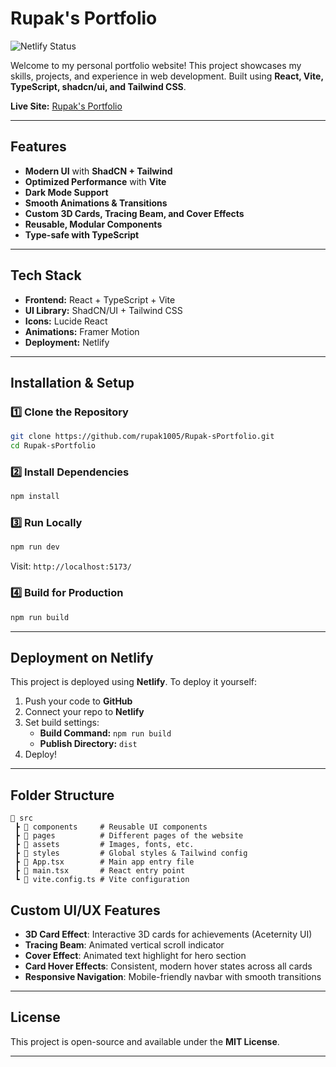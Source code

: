 #  Rupak's Portfolio

![Netlify Status](https://api.netlify.com/api/v1/badges/db718536-cb6a-44c1-b38c-f6c5396a4c4c/deploy-status)

Welcome to my personal portfolio website! This project showcases my skills, projects, and experience in web development. Built using **React, Vite, TypeScript, shadcn/ui, and Tailwind CSS**.

 **Live Site:** [Rupak's Portfolio](https://rupak-s.netlify.app)

---

##  Features

- **Modern UI** with **ShadCN + Tailwind**
- **Optimized Performance** with **Vite**
- **Dark Mode Support**
- **Smooth Animations & Transitions**
- **Custom 3D Cards, Tracing Beam, and Cover Effects**
- **Reusable, Modular Components**
- **Type-safe with TypeScript**


---

##  Tech Stack

- **Frontend:** React + TypeScript + Vite
- **UI Library:** ShadCN/UI + Tailwind CSS
- **Icons:** Lucide React
- **Animations:** Framer Motion
- **Deployment:** Netlify

---

##  Installation & Setup

### 1️⃣ Clone the Repository
```sh
git clone https://github.com/rupak1005/Rupak-sPortfolio.git
cd Rupak-sPortfolio
```

### 2️⃣ Install Dependencies
```sh
npm install
```

### 3️⃣ Run Locally
```sh
npm run dev
```
Visit: `http://localhost:5173/`

### 4️⃣ Build for Production
```sh
npm run build
```

---

##  Deployment on Netlify

This project is deployed using **Netlify**. To deploy it yourself:

1. Push your code to **GitHub**
2. Connect your repo to **Netlify**
3. Set build settings:
   - **Build Command:** `npm run build`
   - **Publish Directory:** `dist`
4. Deploy! 

---

##  Folder Structure

```
📂 src
 ┣ 📂 components     # Reusable UI components
 ┣ 📂 pages          # Different pages of the website
 ┣ 📂 assets         # Images, fonts, etc.
 ┣ 📂 styles         # Global styles & Tailwind config
 ┣ 📜 App.tsx        # Main app entry file
 ┣ 📜 main.tsx       # React entry point
 ┗ 📜 vite.config.ts # Vite configuration
```

## Custom UI/UX Features

- **3D Card Effect**: Interactive 3D cards for achievements (Aceternity UI)
- **Tracing Beam**: Animated vertical scroll indicator
- **Cover Effect**: Animated text highlight for hero section
- **Card Hover Effects**: Consistent, modern hover states across all cards
- **Responsive Navigation**: Mobile-friendly navbar with smooth transitions
 
--- 

##  License
This project is open-source and available under the **MIT License**.

---
